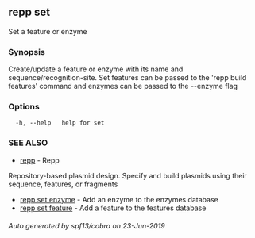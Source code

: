 ## repp set

Set a feature or enzyme

### Synopsis

Create/update a feature or enzyme with its name and sequence/recognition-site.
Set features can be passed to the 'repp build features' command and enzymes can
be passed to the --enzyme flag

### Options

```
  -h, --help   help for set
```

### SEE ALSO

* [repp](repp.md)	 - Repp
	
Repository-based plasmid design. Specify and build plasmids using
their sequence, features, or fragments
* [repp set enzyme](repp_set_enzyme.md)	 - Add an enzyme to the enzymes database
* [repp set feature](repp_set_feature.md)	 - Add a feature to the features database

###### Auto generated by spf13/cobra on 23-Jun-2019
